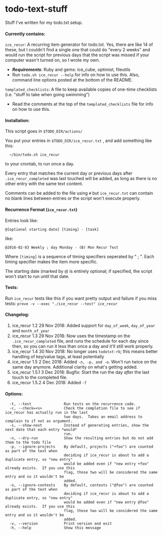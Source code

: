 # todo-text-stuff
Stuff I've written for my todo.txt setup.

#### Currently contains:

`ice_recur`: A recurring item generator for todo.txt.  Yes, there are like 14 of these, but I couldn't find a single one that could do "every 2 weeks" and would run the script for previous days that the script was missed if your computer wasn't turned on, so I wrote my own.
  - **_Requirements_**: Ruby and gems: ice_cube, optimist, fileutils
  - Run `todo.sh ice_recur --help` for info on how to use this. Also, command line options posted at the bottom of the README.

`templated_checklists`: A file to keep available copies of one-time checklists (i.e. "stuff to take when going swimming")
  - Read the comments at the top of the `templated_checklists` file for info on how to use this.

#### Installation:

This script goes in `$TODO_DIR/actions/`

You put your entries in `$TODO_DIR/ice_recur.txt` , and add something like this:

      ~/bin/todo.sh ice_recur

to your crontab, to run once a day.

Every entry that matches the current day or previous days after `.ice_recur_completed` was last touched will be added, as long as there is no other entry with the same text content.

Comments can be added to the file using `#` but `ice_recur.txt` can contain no blank lines between entries or the script won't execute properly.

#### Recurrence Format (`ice_recur.txt`)

Entries look like:

  `@[optional starting date] [timing] - [task]`

like:

  `@2016-02-03 Weekly ; day Monday - (B) Mon Recur Test`

Where `[timing]` is a sequence of timing specifiers seperated by " ; ".  Each timing specifier makes the item more specific.

The starting date (marked by `@`) is entirely optional; if specified, the script won't start to run until that date.

#### Tests:

Run `ice_recur` tests like this if you want pretty output and failure if you miss tests: `prove -v --exec "./ice_recur --test" ice_recur`

#### Changelog:

1. ice_recur 1.2   29 Nov 2018: Added support for `day_of_week`, `day_of_year` and `month_of_year`
2. ice_recur 1.3   29 Nov 2018: Now uses the timestamp on the `.ice_recur_completed` file, and runs the schedule for each day since then, so you can run it less than once a day and it'll still work properly.
3. ice_recur 1.4   30 Nov 2018: No longer uses `todotxt-rb`; this means better handling of key/value tags, at least potentially
4. ice_recur 1.5    2 Dec 2018: Added `-n, -p, and -o`.  Won't run twice on the same day anymore.  Additional clarity on what's getting added.
5. ice_recur 1.5.1  3 Dec 2018: Bugfix: Start the run the day *after* the last touch to the completed file.
6. ice_recur 1.5.2  4 Dec 2018: Added `-f`

#### Options:
```
  -t, --test               Run tests on the recurrence code.
  -c, --check=<s>          Check the completion file to see if ice_recur has actually run in the last
                           two days.  Takes an email address to complain to if not as argument.
  -s, --show-next          Instead of generating entries, show the next date that each entry *would*
                           run.
  -n, --dry-run            Show the resulting entries but do not add them to the todo file
  -p, --ignore-projects    By default, projects ("+foo") are counted as part of the text when
                           deciding if ice_recur is about to add a duplicate entry, so "new entry"
                           would be added even if "new entry +foo" already exists.  If you use this
                           flag, those two will be considered the same entry and so it wouldn't be
                           added.
  -o, --ignore-contexts    By default, contexts ("@foo") are counted as part of the text when
                           deciding if ice_recur is about to add a duplicate entry, so "new entry"
                           would be added even if "new entry @foo" already exists.  If you use this
                           flag, those two will be considered the same entry and so it wouldn't be
                           added.
  -v, --version            Print version and exit
  -h, --help               Show this message
 ```
